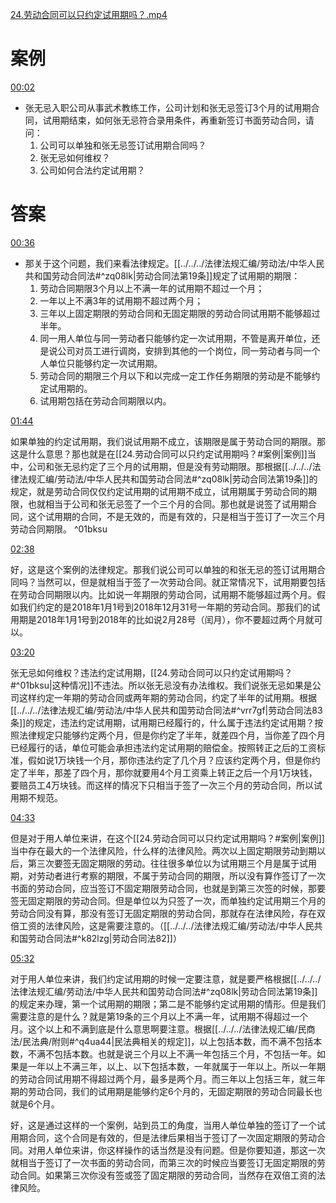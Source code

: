 [24.劳动合同可以只约定试用期吗？.mp4](file:///E:%5C法律实务%5CA314【游本春】【20小时200讲】劳动纠纷维权指南及企业风控管控宝典（200讲劳动合同签订法律风险防范与合规管理）%5C24.劳动合同可以只约定试用期吗？.mp4)
# 案例
[00:02](file:///E:%5C法律实务%5CA314【游本春】【20小时200讲】劳动纠纷维权指南及企业风控管控宝典（200讲劳动合同签订法律风险防范与合规管理）%5C24.劳动合同可以只约定试用期吗？.mp4#t=00:02)

- 张无忌入职公司从事武术教练工作，公司计划和张无忌签订3个月的试用期合同，试用期结束，如何张无忌符合录用条件，再重新签订书面劳动合同，请问：
	1. 公司可以单独和张无忌签订试用期合同吗？
	2. 张无忌如何维权？
	3. 公司如何合法约定试用期？
# 答案
[00:36](file:///E:%5C法律实务%5CA314【游本春】【20小时200讲】劳动纠纷维权指南及企业风控管控宝典（200讲劳动合同签订法律风险防范与合规管理）%5C24.劳动合同可以只约定试用期吗？.mp4#t=00:36)

- 那关于这个问题，我们来看法律规定。[[../../../法律法规汇编/劳动法/中华人民共和国劳动合同法#^zq08lk|劳动合同法第19条]]规定了试用期的期限：
	1. 劳动合同期限3个月以上不满一年的试用期不超过一个月；
	2. 一年以上不满3年的试用期不超过两个月；
	3. 三年以上固定期限的劳动合同和无固定期限的劳动合同试用期不能够超过半年。
	4. 同一用人单位与同一劳动者只能够约定一次试用期，不管是离开单位，还是说公司对员工进行调岗，安排到其他的一个岗位，同一劳动者与同一个人单位只能够约定一次试用期。
	5. 劳动合同的期限三个月以下和以完成一定工作任务期限的劳动是不能够约定试用期的。
	6. 试用期包括在劳动合同期限以内。

[01:44](file:///E:%5C法律实务%5CA314【游本春】【20小时200讲】劳动纠纷维权指南及企业风控管控宝典（200讲劳动合同签订法律风险防范与合规管理）%5C24.劳动合同可以只约定试用期吗？.mp4#t=01:44)

如果单独的约定试用期，我们说试用期不成立，该期限是属于劳动合同的期限。那这是什么意思？那也就是在[[24.劳动合同可以只约定试用期吗？#案例|案例]]当中，公司和张无忌约定了三个月的试用期，但是没有劳动期限。那根据[[../../../法律法规汇编/劳动法/中华人民共和国劳动合同法#^zq08lk|劳动合同法第19条]]的规定，就是劳动合同仅仅约定试用期的试用期不成立，试用期属于劳动合同的期限，也就相当于公司和张无忌签了一个三个月的合同。那也就是说签了试用期合同，这个试用期的合同，不是无效的，而是有效的，只是相当于签订了一次三个月劳动合同期限。 ^01bksu

[02:38](file:///E:%5C法律实务%5CA314【游本春】【20小时200讲】劳动纠纷维权指南及企业风控管控宝典（200讲劳动合同签订法律风险防范与合规管理）%5C24.劳动合同可以只约定试用期吗？.mp4#t=02:38)

好，这是这个案例的法律规定。那我们说公司可以单独的和张无忌的签订试用期合同吗？当然可以，但是就相当于签了一次劳动合同。就正常情况下，试用期要包括在劳动合同期限以内。比如说一年期限的劳动合同，试用期不能够超过两个月。假如我们约定的是2018年1月1号到2018年12月31号一年期的劳动合同。那我们的试用期是2018年1月1号到2018年的比如说2月28号（闰月），你不要超过两个月就可以。

[03:20](file:///E:%5C法律实务%5CA314【游本春】【20小时200讲】劳动纠纷维权指南及企业风控管控宝典（200讲劳动合同签订法律风险防范与合规管理）%5C24.劳动合同可以只约定试用期吗？.mp4#t=03:20)

张无忌如何维权？违法约定试用期，[[24.劳动合同可以只约定试用期吗？#^01bksu|这种情况]]不违法。所以张无忌没有办法维权。我们说张无忌如果是公司这样约定一年期的劳动合同或两年期的劳动合同，约定了半年的试用期。根据[[../../../法律法规汇编/劳动法/中华人民共和国劳动合同法#^vrr7gf|劳动合同法83条]]的规定，违法约定试用期，试用期已经履行的，什么属于违法约定试用期？按照法律规定只能够约定两个月，但是你约定了半年，就差四个月，当你差了四个月已经履行的话，单位可能会承担违法约定试用期的赔偿金。按照转正之后的工资标准，假如说1万块钱一个月，那你违法约定了几个月？应该约定两个月，但是你约定了半年，那差了四个月，那你就要用4个月工资乘上转正之后一个月1万块钱，要赔员工4万块钱。而这样的情况下只相当于签了一次三个月的劳动合同，所以试用期不规范。

[04:33](file:///E:/%5C%E6%B3%95%E5%BE%8B%E5%AE%9E%E5%8A%A1%5CA314%E3%80%90%E6%B8%B8%E6%9C%AC%E6%98%A5%E3%80%91%E3%80%9020%E5%B0%8F%E6%97%B6200%E8%AE%B2%E3%80%91%E5%8A%B3%E5%8A%A8%E7%BA%A0%E7%BA%B7%E7%BB%B4%E6%9D%83%E6%8C%87%E5%8D%97%E5%8F%8A%E4%BC%81%E4%B8%9A%E9%A3%8E%E6%8E%A7%E7%AE%A1%E6%8E%A7%E5%AE%9D%E5%85%B8%EF%BC%88200%E8%AE%B2%E5%8A%B3%E5%8A%A8%E5%90%88%E5%90%8C%E7%AD%BE%E8%AE%A2%E6%B3%95%E5%BE%8B%E9%A3%8E%E9%99%A9%E9%98%B2%E8%8C%83%E4%B8%8E%E5%90%88%E8%A7%84%E7%AE%A1%E7%90%86%EF%BC%89%5C24.%E5%8A%B3%E5%8A%A8%E5%90%88%E5%90%8C%E5%8F%AF%E4%BB%A5%E5%8F%AA%E7%BA%A6%E5%AE%9A%E8%AF%95%E7%94%A8%E6%9C%9F%E5%90%97%EF%BC%9F.mp4#t=273.391465)

但是对于用人单位来讲，在这个[[24.劳动合同可以只约定试用期吗？#案例|案例]]当中存在最大的一个法律风险，什么样的法律风险。两次以上固定期限劳动到期以后，第三次要签无固定期限的劳动。往往很多单位以为试用期三个月是属于试用期，对劳动者进行考察的期限，不属于劳动合同的期限，所以没有算作签订了一次书面的劳动合同，应当签订不固定期限劳动合同，也就是到第三次签的时候，那要签无固定期限的劳动合同。但是单位以为只签了一次，而单独约定试用期三个月的劳动合同没有算，那没有签订无固定期限的劳动合同，那就存在法律风险，存在双倍工资的法律风险，这是需要注意的。（[[../../../法律法规汇编/劳动法/中华人民共和国劳动合同法#^k82lzg|劳动合同法82]]）

[05:32](file:///E:%5C法律实务%5CA314【游本春】【20小时200讲】劳动纠纷维权指南及企业风控管控宝典（200讲劳动合同签订法律风险防范与合规管理）%5C24.劳动合同可以只约定试用期吗？.mp4#t=05:32)

对于用人单位来讲，我们约定试用期的时候一定要注意，就是要严格根据[[../../../法律法规汇编/劳动法/中华人民共和国劳动合同法#^zq08lk|劳动合同法第19条]]的规定来办理，第一个试用期的期限；第二是不能够约定试用期的情形。但是我们需要注意的是什么？就是第19条的三个月以上不满一年，试用期不得超过一个月。这个以上和不满到底是什么意思啊要注意。根据[[../../../法律法规汇编/民商法/民法典/附则#^q4ua44|民法典相关的规定]]，以上包括本数，而不满不包括本数，不满不包括本数。也就是说三个月以上不满一年包括三个月，不包括一年。如果是一年以上不满三年，以上、以下包括本数，一年就属于一年以上。所以一年期的劳动合同试用期不得超过两个月，最多是两个月。而三年以上包括三年，就三年期的劳动合同，我们的试用期是能够约定6个月的，无固定期限的劳动合同最长也就是6个月。

好，这是通过这样的一个案例，站到员工的角度，当用人单位单独的签订了一个试用期合同，这个合同是有效的，但是法律后果相当于签订了一次固定期限的劳动合同。对用人单位来讲，你这样操作的话当然是没有问题。但是你要知道，那这一次就相当于签订了一次书面的劳动合同，而第三次的时候应当要签订无固定期限的劳动合同。如果第三次你没有签或签了固定期限的劳动合同，当然存在双倍工资的法律风险。